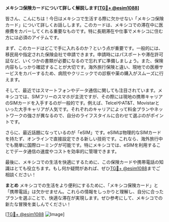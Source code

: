 **メキシコ保険カードについて詳しく解説します[[TG💪+ @esim1088](https://t.me/s/esim1088)]**

皆さん、こんにちは！今日はメキシコで生活する際に欠かせない「メキシコ保険カード」について詳しくお話しします。このカードは、メキシコでの滞在中に医療費をカバーしてくれる重要なものです。特に長期滞在や仕事でメキシコに住む方には必須のアイテムです。

まず、このカードはどこで手に入れるのか？という点が重要です。一般的には、移民局や指定された保険会社で申請できます。申請時にはパスポートや滞在許可証など、いくつかの書類が必要になるので忘れずに準備しましょう。また、保険内容もしっかり確認することが大切です。海外旅行保険と違い、現地での医療サービスをカバーするため、病院やクリニックでの診察や薬の購入がスムーズに行えます。

そして、最近ではスマートフォンやデータ通信に関しても注目されています。メキシコでは、SIMフリーのスマホが主流ですが、その際には現地の携帯キャリアのSIMカードを入手するのが一般的です。例えば、TelcelやAT&T、Movistarといった大手キャリアが人気です。それぞれのキャリアによって料金プランやネットワークの強さが異なるので、自分のライフスタイルに合わせて選ぶのがポイントです。

さらに、最近話題になっているのが「eSIM」です。eSIMは物理的なSIMカードを持たず、オンラインで直接設定できる新しい技術です。これなら、海外旅行中でも簡単に国際ローミングが可能です。特にメキシコでは、eSIMを利用することでデータ通信の速度やコストを効率的に管理できます。

最後に、メキシコでの生活を快適にするために、この保険カードや携帯電話の知識はとても役立ちます。もし何か疑問があれば、ぜひ[TG💪+ @esim1088](https://t.me/s/esim1088)までご相談ください！

**まとめ**
メキシコでの生活をより便利にするために、「メキシコ保険カード」と「携帯電話」は欠かせません。これらの情報をしっかりと理解し、自分に合ったプランを選ぶことで、快適な滞在が実現します。ぜひ参考にして、メキシコでの新たな冒険を楽しんでください！

[[TG💪+ @esim1088](https://t.me/s/esim1088) ![Image](https://i.postimg.cc/Y0z9fWf4/image.png)]